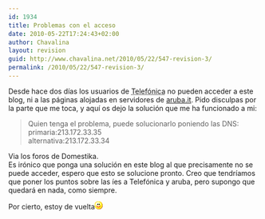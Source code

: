 ```yaml
---
id: 1934
title: Problemas con el acceso
date: 2010-05-22T17:24:43+02:00
author: Chavalina
layout: revision
guid: http://www.chavalina.net/2010/05/22/547-revision-3/
permalink: /2010/05/22/547-revision-3/
---
```

Desde hace dos días los usuarios de <acronym title="Timofónica">Telefónica</acronym> no pueden acceder a este blog, ni a las páginas alojadas en servidores de <a href="http://www.aruba.it" target="_blank">aruba.it</a>. Pido disculpas por la parte que me toca, y aquí os dejo la solución que me ha funcionado a mi:

> Quien tenga el problema, puede solucionarlo poniendo las DNS:  
> primaria:213.172.33.35  
> alternativa:213.172.33.34

Via los foros de Domestika.  
Es irónico que ponga una solución en este blog al que precisamente no se puede acceder, espero que esto se solucione pronto. Creo que tendríamos que poner los puntos sobre las íes a Telefónica y aruba, pero supongo que quedará en nada, como siempre.

Por cierto, estoy de vuelta![emo](/imagenes/emoticonos/sonrisa.gif)